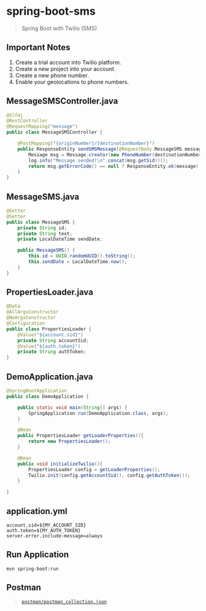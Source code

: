 # spring-boot-sms

> Spring Boot with Twilio (SMS)

## Important Notes

1. Create a trial account into Twilio platform.
2. Create a new project into your account.
3. Create a new phone number.
4. Enable your geolocations to phone numbers.

## MessageSMSController.java

```java
@Slf4j
@RestController
@RequestMapping("message")
public class MessageSMSController {

    @PostMapping("{originNumber}/{destinationNumber}")
    public ResponseEntity sendSMSMessage(@RequestBody MessageSMS message, @PathVariable String originNumber, @PathVariable String destinationNumber){
        Message msg = Message.creator(new PhoneNumber(destinationNumber), new PhoneNumber(originNumber), message.getText()).create();
        log.info("Message sended!\n".concat(msg.getSid()));
        return msg.getErrorCode() == null ? ResponseEntity.ok(message) : ResponseEntity.badRequest().build();
    }
}
```

## MessageSMS.java
```java
@Getter
@Setter
public class MessageSMS {
    private String id;
    private String text;
    private LocalDateTime sendDate;

    public MessageSMS() {
        this.id = UUID.randomUUID().toString();
        this.sendDate = LocalDateTime.now();
    }
}
```


## PropertiesLoader.java
```java
@Data
@AllArgsConstructor
@NoArgsConstructor
@Configuration
public class PropertiesLoader {
    @Value("${account.sid}")
    private String accountSid;
    @Value("${auth.token}")
    private String authToken;
}

```

## DemoApplication.java
```java
@SpringBootApplication
public class DemoApplication {

    public static void main(String[] args) {
        SpringApplication.run(DemoApplication.class, args);
    }

    @Bean
    public PropertiesLoader getLoaderProperties(){
        return new PropertiesLoader();
    }

    @Bean
    public void initializeTwilio(){
        PropertiesLoader config = getLoaderProperties();
        Twilio.init(config.getAccountSid(), config.getAuthToken());
    }

}
```

## application.yml

```properties
account.sid=${MY_ACCOUNT_SID}
auth.token=${MY_AUTH_TOKEN}
server.error.include-message=always
```

## Run Application
`mvn spring-boot:run`

## Postman
><code>[postman/postman_collection.json](postman/postman_collection.json)</code>



